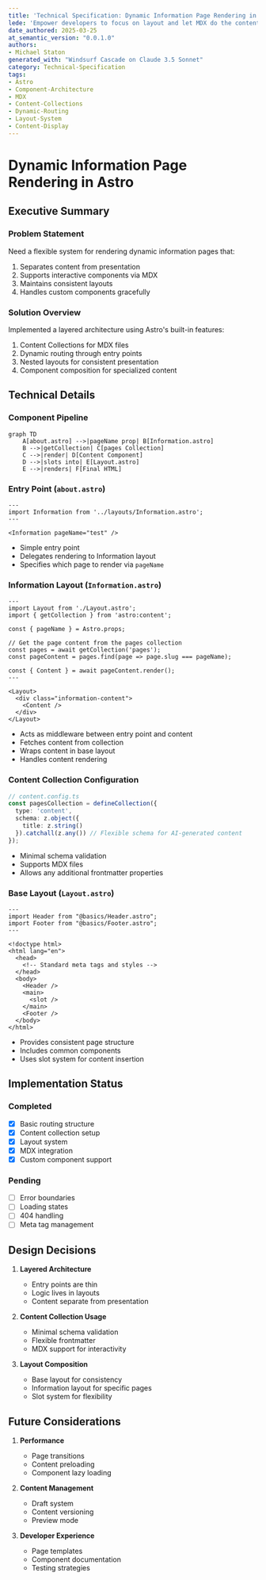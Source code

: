 ```yaml
---
title: 'Technical Specification: Dynamic Information Page Rendering in Astro'
lede: 'Empower developers to focus on layout and let MDX do the content and interaction'
date_authored: 2025-03-25
at_semantic_version: "0.0.1.0"
authors: 
- Michael Staton
generated_with: "Windsurf Cascade on Claude 3.5 Sonnet"
category: Technical-Specification
tags:
- Astro
- Component-Architecture
- MDX
- Content-Collections
- Dynamic-Routing
- Layout-System
- Content-Display
---
```


# Dynamic Information Page Rendering in Astro

## Executive Summary

### Problem Statement
Need a flexible system for rendering dynamic information pages that:
1. Separates content from presentation
2. Supports interactive components via MDX
3. Maintains consistent layouts
4. Handles custom components gracefully

### Solution Overview
Implemented a layered architecture using Astro's built-in features:
1. Content Collections for MDX files
2. Dynamic routing through entry points
3. Nested layouts for consistent presentation
4. Component composition for specialized content

## Technical Details

### Component Pipeline

```mermaid
graph TD
    A[about.astro] -->|pageName prop| B[Information.astro]
    B -->|getCollection| C[pages Collection]
    C -->|render| D[Content Component]
    D -->|slots into| E[Layout.astro]
    E -->|renders| F[Final HTML]
```

### Entry Point (`about.astro`)
```astro
---
import Information from '../layouts/Information.astro';
---

<Information pageName="test" />
```
- Simple entry point
- Delegates rendering to Information layout
- Specifies which page to render via `pageName`

### Information Layout (`Information.astro`)
```astro
---
import Layout from './Layout.astro';
import { getCollection } from 'astro:content';

const { pageName } = Astro.props;

// Get the page content from the pages collection
const pages = await getCollection('pages');
const pageContent = pages.find(page => page.slug === pageName);

const { Content } = await pageContent.render();
---

<Layout>
  <div class="information-content">
    <Content />
  </div>
</Layout>
```
- Acts as middleware between entry point and content
- Fetches content from collection
- Wraps content in base layout
- Handles content rendering

### Content Collection Configuration
```typescript
// content.config.ts
const pagesCollection = defineCollection({
  type: 'content',
  schema: z.object({
    title: z.string()
  }).catchall(z.any()) // Flexible schema for AI-generated content
});
```
- Minimal schema validation
- Supports MDX files
- Allows any additional frontmatter properties

### Base Layout (`Layout.astro`)
```astro
---
import Header from "@basics/Header.astro";
import Footer from "@basics/Footer.astro";
---

<!doctype html>
<html lang="en">
  <head>
    <!-- Standard meta tags and styles -->
  </head>
  <body>
    <Header />
    <main>
      <slot />
    </main>
    <Footer />
  </body>
</html>
```
- Provides consistent page structure
- Includes common components
- Uses slot system for content insertion

## Implementation Status

### Completed
- [x] Basic routing structure
- [x] Content collection setup
- [x] Layout system
- [x] MDX integration
- [x] Custom component support

### Pending
- [ ] Error boundaries
- [ ] Loading states
- [ ] 404 handling
- [ ] Meta tag management

## Design Decisions

1. **Layered Architecture**
   - Entry points are thin
   - Logic lives in layouts
   - Content separate from presentation

2. **Content Collection Usage**
   - Minimal schema validation
   - Flexible frontmatter
   - MDX support for interactivity

3. **Layout Composition**
   - Base layout for consistency
   - Information layout for specific pages
   - Slot system for flexibility

## Future Considerations

1. **Performance**
   - Page transitions
   - Content preloading
   - Component lazy loading

2. **Content Management**
   - Draft system
   - Content versioning
   - Preview mode

3. **Developer Experience**
   - Page templates
   - Component documentation
   - Testing strategies